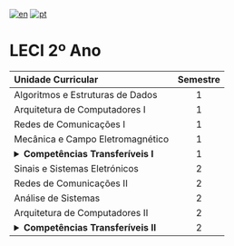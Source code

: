 [![en](https://img.shields.io/badge/lang-en-red.svg)](https://github.com/rubenpeq/LECI-2/blob/main/README.md)
[![pt](https://img.shields.io/badge/lang-pt-green.svg)](https://github.com/rubenpeq/LECI-2/blob/main/README-PT.md)

# LECI 2º Ano

| Unidade Curricular | Semestre |
|        :---        |   :---:  |
| Algoritmos e Estruturas de Dados  |  1  |
| Arquitetura de Computadores I     |  1  |
| Redes de Comunicações I           |  1  |
| Mecânica e Campo Eletromagnético  |  1  |
| <details><summary>**Competências Transferíveis I**</summary> Gestão de Projetos <br /> Economia I <br /> Design Thinking </details> |  1  |
| Sinais e Sistemas Eletrónicos     |  2  |
| Redes de Comunicações II          |  2  |
| Análise de Sistemas               |  2  |
| Arquitetura de Computadores II    |  2  |
| <details><summary>**Competências Transferíveis II**</summary> MICROCONTROLADORES E INTERAÇÃO COM SENSORES E ATUADORES <br /> MATERIAIS E DESENVOLVIMENTO SUSTENTÁVEL <br /> VISUALIZAÇÃO DE DADOS </details> |  2  |

</details>
